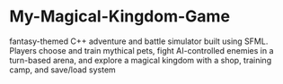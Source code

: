 # My-Magical-Kingdom-Game
fantasy-themed C++ adventure and battle simulator built using SFML. Players choose and train mythical pets, fight AI-controlled enemies in a turn-based arena, and explore a magical kingdom with a shop, training camp, and save/load system
